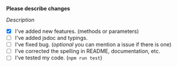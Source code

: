 **Please describe changes**

_Description_

- [x] I've added new features. (methods or parameters)
- [ ] I've added jsdoc and typings.
- [ ] I've fixed bug. (_optional_ you can mention a issue if there is one)
- [ ] I've corrected the spelling in README, documentation, etc.
- [ ] I've tested my code. (`npm run test`)
